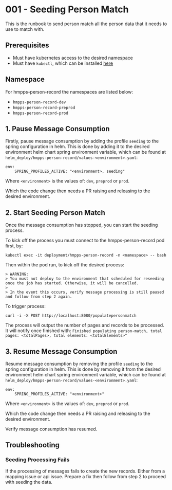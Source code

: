 # 001 - Seeding Person Match

This is the runbook to send person match all the person data that it needs to use to match with.

## Prerequisites

* Must have kubernetes access to the desired namespace
* Must have `kubectl`, which can be installed [here](https://kubernetes.io/docs/tasks/tools/#kubectl)

## Namespace

For hmpps-person-record the namespaces are listed below:
* `hmpps-person-record-dev`
* `hmpps-person-record-preprod`
* `hmpps-person-record-prod`

## 1. Pause Message Consumption

Firstly, pause message consumption by adding the profile `seeding` to the spring configuration in helm.
This is done by adding it to the desired environment helm chart spring environment variable, which can be found at `helm_deploy/hmpps-person-record/values-<environment>.yaml`:

```
env:
    SPRING_PROFILES_ACTIVE: "<environment>, seeding"
```

Where `<environment>` is the values of: `dev`, `preprod` or `prod`.

Which the code change then needs a PR raising and releasing to the desired environment.

## 2. Start Seeding Person Match

Once the message consumption has stopped, you can start the seeding process.

To kick off the process you must connect to the hmpps-person-record pod first, by:

```shell
kubectl exec -it deployment/hmpps-person-record -n <namespace> -- bash
```

Then within the pod run, to kick off the desired process:

    > WARNING:
    > You must not deploy to the environment that scheduled for reseeding once the job has started. Otherwise, it will be cancelled.
    >
    > In the event this occurs, verify message processing is still paused and follow from step 2 again.

To trigger process:
```shell
curl -i -X POST http://localhost:8080/populatepersonmatch
```
The process will output the number of pages and records to be processed.
It will notify once finished with: `Finished populating person-match, total pages: <totalPages>, total elements: <totalElements>"`

## 3. Resume Message Consumption

Resume message consumption by removing the profile `seeding` to the spring configuration in helm.
This is done by removing it from the desired environment helm chart spring environment variable, which can be found at `helm_deploy/hmpps-person-record/values-<environment>.yaml`:

```
env:
    SPRING_PROFILES_ACTIVE: "<environment>"
```

Where `<environment>` is the values of: `dev`, `preprod` or `prod`.

Which the code change then needs a PR raising and releasing to the desired environment.

Verify message consumption has resumed.

## Troubleshooting

### Seeding Processing Fails

If the processing of messages fails to create the new records. Either from a mapping issue or api issue. Prepare a fix then follow from step 2 to proceed with seeding the data.
